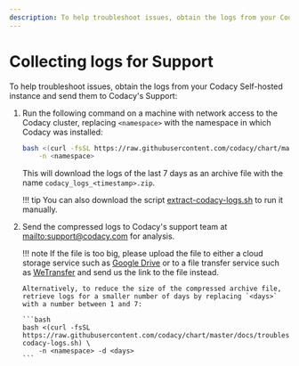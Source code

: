```yaml
---
description: To help troubleshoot issues, obtain the logs from your Codacy Self-hosted instance and send them to Codacy's Support.
---
```


# Collecting logs for Support

To help troubleshoot issues, obtain the logs from your Codacy Self-hosted instance and send them to Codacy's Support:

1.  Run the following command on a machine with network access to the Codacy cluster, replacing `<namespace>` with the namespace in which Codacy was installed:

    ```bash
    bash <(curl -fsSL https://raw.githubusercontent.com/codacy/chart/master/docs/troubleshoot/extract-codacy-logs.sh) \
        -n <namespace>
    ```

    This will download the logs of the last 7 days as an archive file with the name `codacy_logs_<timestamp>.zip`.

    !!! tip
        You can also download the script [extract-codacy-logs.sh](extract-codacy-logs.sh) to run it manually.

2.  Send the compressed logs to Codacy's support team at <mailto:support@codacy.com> for analysis.

    !!! note
        If the file is too big, please upload the file to either a cloud storage service such as [Google Drive](https://www.google.com/drive/) or to a file transfer service such as [WeTransfer](http://www.wetransfer.com/) and send us the link to the file instead.

        Alternatively, to reduce the size of the compressed archive file, retrieve logs for a smaller number of days by replacing `<days>` with a number between 1 and 7:

        ```bash
        bash <(curl -fsSL https://raw.githubusercontent.com/codacy/chart/master/docs/troubleshoot/extract-codacy-logs.sh) \
            -n <namespace> -d <days>
        ```
